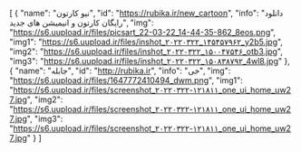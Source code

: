 [
  {
    "name": "نیو کارتون",
    "id": "https://rubika.ir/new_cartoon",
    "info": "دانلود رایگان کارتون و انیمیشن های جدید",
    "img": "https://s6.uupload.ir/files/picsart_22-03-22_14-44-35-862_8eos.png",
    "img1": "https://s6.uupload.ir/files/inshot_۲۰۲۲۰۳۲۲_۱۴۵۴۵۷۹۶۲_y2b5.jpg",
    "img2": "https://s6.uupload.ir/files/inshot_۲۰۲۲۰۳۲۲_۱۵۰۰۴۷۵۴۶_otb3.jpg",
    "img3": "https://s6.uupload.ir/files/inshot_۲۰۲۲۰۳۲۲_۱۵۰۸۳۸۷۹۲_4wl8.jpg"
  },
  {
    "name": "جابله",
    "id": "http://rubika.ir",
    "info": "خی",
    "img": "https://s6.uupload.ir/files/1647772410494_dwm.png",
    "img1": "https://s6.uupload.ir/files/screenshot_۲۰۲۲۰۳۲۲-۱۲۱۸۱۱_one_ui_home_uw27.jpg",
    "img2": "https://s6.uupload.ir/files/screenshot_۲۰۲۲۰۳۲۲-۱۲۱۸۱۱_one_ui_home_uw27.jpg",
    "img3": "https://s6.uupload.ir/files/screenshot_۲۰۲۲۰۳۲۲-۱۲۱۸۱۱_one_ui_home_uw27.jpg"
  }
]
